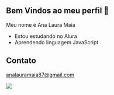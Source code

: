 ## Bem Vindos ao meu perfil 💙

Meu nome é Ana Laura Maia

- Estou estudando no Alura
- Aprendendo linguagem JavaScript

 ## Contato

analauramaia87@gmail.com

![](https://media1.tenor.com/m/f4PUj7wUIm4AAAAC/cat-tongue.gif)
 
